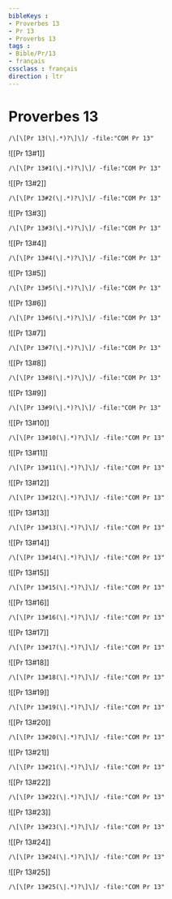 ```yaml
---
bibleKeys : 
- Proverbes 13
- Pr 13
- Proverbs 13
tags : 
- Bible/Pr/13
- français
cssclass : français
direction : ltr
---
```


# Proverbes 13

```query
/\[\[Pr 13(\|.*)?\]\]/ -file:"COM Pr 13"
```



![[Pr 13#1]]

```query
/\[\[Pr 13#1(\|.*)?\]\]/ -file:"COM Pr 13"
```

![[Pr 13#2]]

```query
/\[\[Pr 13#2(\|.*)?\]\]/ -file:"COM Pr 13"
```

![[Pr 13#3]]

```query
/\[\[Pr 13#3(\|.*)?\]\]/ -file:"COM Pr 13"
```

![[Pr 13#4]]

```query
/\[\[Pr 13#4(\|.*)?\]\]/ -file:"COM Pr 13"
```

![[Pr 13#5]]

```query
/\[\[Pr 13#5(\|.*)?\]\]/ -file:"COM Pr 13"
```

![[Pr 13#6]]

```query
/\[\[Pr 13#6(\|.*)?\]\]/ -file:"COM Pr 13"
```

![[Pr 13#7]]

```query
/\[\[Pr 13#7(\|.*)?\]\]/ -file:"COM Pr 13"
```

![[Pr 13#8]]

```query
/\[\[Pr 13#8(\|.*)?\]\]/ -file:"COM Pr 13"
```

![[Pr 13#9]]

```query
/\[\[Pr 13#9(\|.*)?\]\]/ -file:"COM Pr 13"
```

![[Pr 13#10]]

```query
/\[\[Pr 13#10(\|.*)?\]\]/ -file:"COM Pr 13"
```

![[Pr 13#11]]

```query
/\[\[Pr 13#11(\|.*)?\]\]/ -file:"COM Pr 13"
```

![[Pr 13#12]]

```query
/\[\[Pr 13#12(\|.*)?\]\]/ -file:"COM Pr 13"
```

![[Pr 13#13]]

```query
/\[\[Pr 13#13(\|.*)?\]\]/ -file:"COM Pr 13"
```

![[Pr 13#14]]

```query
/\[\[Pr 13#14(\|.*)?\]\]/ -file:"COM Pr 13"
```

![[Pr 13#15]]

```query
/\[\[Pr 13#15(\|.*)?\]\]/ -file:"COM Pr 13"
```

![[Pr 13#16]]

```query
/\[\[Pr 13#16(\|.*)?\]\]/ -file:"COM Pr 13"
```

![[Pr 13#17]]

```query
/\[\[Pr 13#17(\|.*)?\]\]/ -file:"COM Pr 13"
```

![[Pr 13#18]]

```query
/\[\[Pr 13#18(\|.*)?\]\]/ -file:"COM Pr 13"
```

![[Pr 13#19]]

```query
/\[\[Pr 13#19(\|.*)?\]\]/ -file:"COM Pr 13"
```

![[Pr 13#20]]

```query
/\[\[Pr 13#20(\|.*)?\]\]/ -file:"COM Pr 13"
```

![[Pr 13#21]]

```query
/\[\[Pr 13#21(\|.*)?\]\]/ -file:"COM Pr 13"
```

![[Pr 13#22]]

```query
/\[\[Pr 13#22(\|.*)?\]\]/ -file:"COM Pr 13"
```

![[Pr 13#23]]

```query
/\[\[Pr 13#23(\|.*)?\]\]/ -file:"COM Pr 13"
```

![[Pr 13#24]]

```query
/\[\[Pr 13#24(\|.*)?\]\]/ -file:"COM Pr 13"
```

![[Pr 13#25]]

```query
/\[\[Pr 13#25(\|.*)?\]\]/ -file:"COM Pr 13"
```


